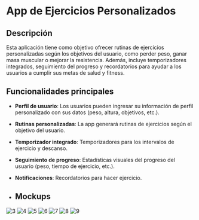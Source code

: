 # App de Ejercicios Personalizados

## Descripción
Esta aplicación tiene como objetivo ofrecer rutinas de ejercicios personalizadas según los objetivos del usuario, como perder peso, ganar masa muscular o mejorar la resistencia. Además, incluye temporizadores integrados, seguimiento del progreso y recordatorios para ayudar a los usuarios a cumplir sus metas de salud y fitness.

## Funcionalidades principales
- **Perfil de usuario**: Los usuarios pueden ingresar su información de perfil personalizado con sus datos (peso, altura, objetivos, etc.).
- **Rutinas personalizadas**: La app generará rutinas de ejercicios según el objetivo del usuario.
- **Temporizador integrado**: Temporizadores para los intervalos de ejercicio y descanso.
- **Seguimiento de progreso**: Estadísticas visuales del progreso del usuario (peso, tiempo de ejercicio, etc.).
- **Notificaciones**: Recordatorios para hacer ejercicio.

- ## Mockups

![3](https://github.com/user-attachments/assets/e0386a6f-6b92-4a4c-8bef-f0956fa8648d)
![4](https://github.com/user-attachments/assets/10eb905e-8d29-4b69-8aed-2dfd3ca85fac)
![5](https://github.com/user-attachments/assets/e023ceb5-25f9-4f03-b9a4-a08403288f46)
![6](https://github.com/user-attachments/assets/12652660-12cc-4ff2-92ba-9da8562cb0cd)
![7](https://github.com/user-attachments/assets/a8a0cf1d-6623-4f13-af3c-a0c2a3ba7bfb)
![8](https://github.com/user-attachments/assets/ce4460a7-0033-46da-b5d9-56f00767fa4f)
![9](https://github.com/user-attachments/assets/b24ac204-a0ac-4835-807d-1bedbc8e004d)
